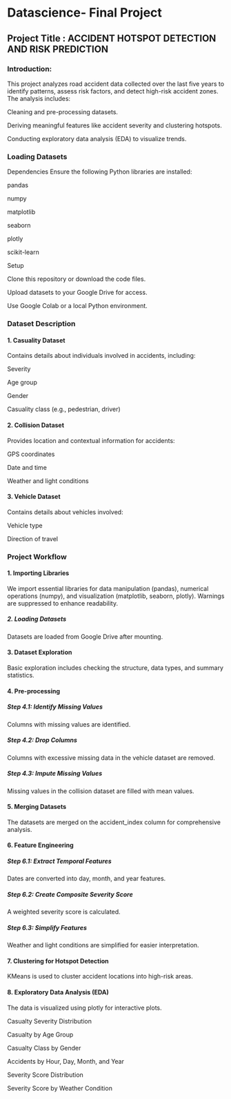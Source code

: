 # Datascience- Final Project

## Project Title : ACCIDENT HOTSPOT DETECTION AND RISK PREDICTION

### Introduction:
This project analyzes road accident data collected over the last five years to identify patterns, assess risk factors, and detect high-risk accident zones. The analysis includes:

Cleaning and pre-processing datasets.

Deriving meaningful features like accident severity and clustering hotspots.

Conducting exploratory data analysis (EDA) to visualize trends.

### Loading Datasets
Dependencies
Ensure the following Python libraries are installed:

pandas

numpy

matplotlib

seaborn

plotly

scikit-learn

Setup

Clone this repository or download the code files.

Upload datasets to your Google Drive for access.

Use Google Colab or a local Python environment.

### Dataset Description
#### 1. Casuality Dataset
Contains details about individuals involved in accidents, including:

Severity

Age group

Gender

Casuality class (e.g., pedestrian, driver)

#### 2. Collision Dataset
Provides location and contextual information for accidents:

GPS coordinates

Date and time

Weather and light conditions

#### 3. Vehicle Dataset
Contains details about vehicles involved:

Vehicle type

Direction of travel

### Project Workflow
#### 1. Importing Libraries
We import essential libraries for data manipulation (pandas), numerical operations (numpy), and visualization (matplotlib, seaborn, plotly). Warnings are suppressed to enhance readability.

##### 2. Loading Datasets
Datasets are loaded from Google Drive after mounting.

#### 3. Dataset Exploration
Basic exploration includes checking the structure, data types, and summary statistics.

#### 4. Pre-processing
##### Step 4.1: Identify Missing Values
Columns with missing values are identified.
##### Step 4.2: Drop Columns
Columns with excessive missing data in the vehicle dataset are removed.
##### Step 4.3: Impute Missing Values
Missing values in the collision dataset are filled with mean values.

#### 5. Merging Datasets
The datasets are merged on the accident_index column for comprehensive analysis.

#### 6. Feature Engineering
##### Step 6.1: Extract Temporal Features
Dates are converted into day, month, and year features.
##### Step 6.2: Create Composite Severity Score
A weighted severity score is calculated.
##### Step 6.3: Simplify Features
Weather and light conditions are simplified for easier interpretation.

#### 7. Clustering for Hotspot Detection
KMeans is used to cluster accident locations into high-risk areas.

#### 8. Exploratory Data Analysis (EDA)
The data is visualized using plotly for interactive plots.

Casualty Severity Distribution

Casualty by Age Group

Casualty Class by Gender

Accidents by Hour, Day, Month, and Year

Severity Score Distribution

Severity Score by Weather Condition
